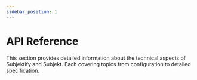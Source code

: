 ```yaml
---
sidebar_position: 1
---
```


# API Reference

This section provides detailed information about the technical aspects of Subjektify and Subjekt. Each covering topics from configuration to detailed specification.
